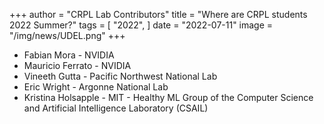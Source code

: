 +++
author = "CRPL Lab Contributors"
title = "Where are CRPL students 2022 Summer?"
tags = [
    "2022",
]
date = "2022-07-11"
image = "/img/news/UDEL.png"
+++

- Fabian Mora - NVIDIA
- Mauricio Ferrato - NVIDIA
- Vineeth Gutta - Pacific Northwest National Lab
- Eric Wright - Argonne National Lab
- Kristina Holsapple - MIT - Healthy ML Group of the Computer Science and Artificial Intelligence Laboratory (CSAIL)

